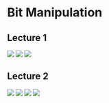 # Bit Manipulation

## Lecture 1

![](./notes/L1_1.png)
![](./notes/L1_2.png)
![](./notes/L1_3.png)

## Lecture 2

![](./notes/L2_1.png)
![](./notes/L2_2.png)
![](./notes/L2_3.png)
![](./notes/L2_4.png)
